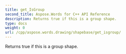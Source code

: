 ```yaml
---
title: get_IsGroup
second_title: Aspose.Words for C++ API Reference
description: Returns true if this is a group shape. 
type: docs
weight: 0
url: /cpp/aspose.words.drawing/shapebase/get_isgroup/
---
```


Returns true if this is a group shape. 

